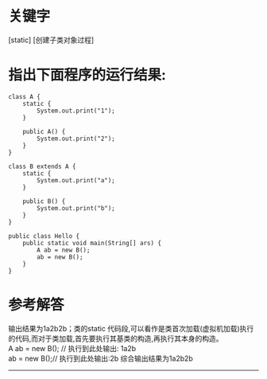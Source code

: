 # 关键字

\[static\] [创建子类对象过程]

# 指出下面程序的运行结果:

```
class A {
    static {
        System.out.print("1");
    }

    public A() {
        System.out.print("2");
    }
}

class B extends A {
    static {
        System.out.print("a");
    }

    public B() {
        System.out.print("b");
    }
}

public class Hello {
    public static void main(String[] ars) {
        A ab = new B(); 
        ab = new B();
    }
}
```

# 参考解答

输出结果为1a2b2b；类的static 代码段,可以看作是类首次加载\(虚拟机加载\)执行的代码,而对于类加载,首先要执行其基类的构造,再执行其本身的构造。  
A ab = new B\(\); // 执行到此处输出: 1a2b   
ab = new B\(\);// 执行到此处输出:2b
综合输出结果为1a2b2b

---

